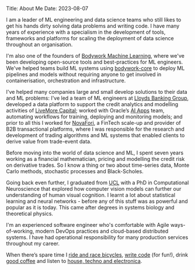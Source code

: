 Title: About Me
Date: 2023-08-07

I am a leader of ML engineering and data science teams who still likes to get his hands dirty solving data problems and writing code. I have many years of experience with a specialism in the development of tools, frameworks and platforms for scaling the deployment of data science throughout an organisation.

I'm also one of the founders of [Bodywork Machine Learning](https://www.bodyworkml.com), where we've been developing open-source tools and best-practices for ML engineers. We've helped teams build ML systems using [bodywork-core](https://bodywork.readthedocs.io/en/latest/) to deploy ML pipelines and models without requiring anyone to get involved in containerisation, orchestration and infrastructure.

I've helped many companies large and small develop solutions to their data and ML problems: I've led a team of ML engineers at [Lloyds Banking Group](https://www.lloydsbankinggroup.com), developed a data platform to support the credit analytics and modelling activities of [LiveMore Capital](https://livemorecapital.com); worked with Oracle’s [AI Apps](https://www.oracle.com/applications/ai-apps/) team, automating workflows for training, deploying and monitoring models; and prior to all this I worked for [NovaFori](https://www.novafori.com), a FinTech scale-up and provider of B2B transactional platforms, where I was responsible for the research and development of trading algorithms and ML systems that enabled clients to derive value from trade-event data.

Before moving into the world of data science and ML, I spent seven years working as a financial mathematician, pricing and modelling the credit risk on derivative trades. So I know a thing or two about time-series data, Monte Carlo methods, stochastic processes and Black-Scholes.

Going back even further, I graduated from [UCL](https://www.ucl.ac.uk/) with a PhD in Computational Neuroscience that explored how computer vision models can further our understanding of human visual cognition. I learnt a lot about statistical learning and neural networks - before any of this stuff was as powerful and popular as it is today. This came after degrees in systems biology and theoretical physics.

I'm an experienced software engineer who's comfortable with Agile ways-of-working, modern DevOps practices and cloud-based distributed systems. I have had operational responsibility for many production services throughout my career.

When there’s spare time I [ride and race bicycles](https://www.strava.com/athletes/2026116), [write code](https://github.com/AlexIoannides) (for fun!), drink [good coffee](https://www.hasbean.co.uk) and listen to [house, techno and electronica](https://soundcloud.com/user-616657739/sets).
